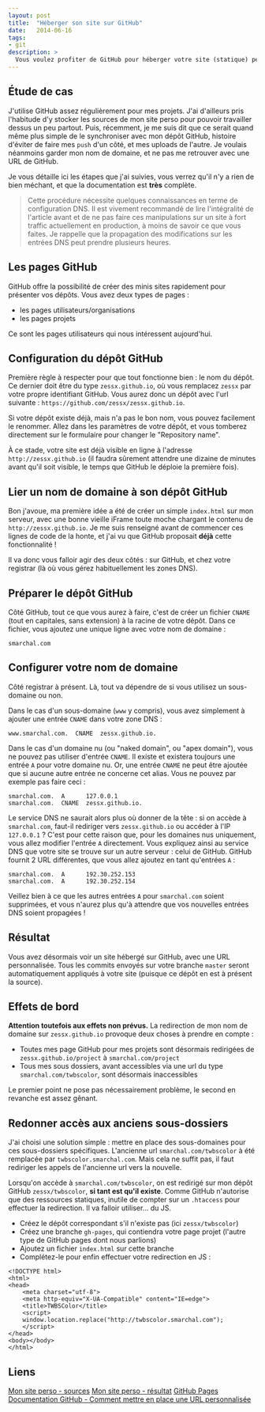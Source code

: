 ```yaml
---
layout: post
title:  "Héberger son site sur GitHub"
date:   2014-06-16
tags:
- git
description: >
  Vous voulez profiter de GitHub pour héberger votre site (statique) perso ? Pas de problème.
---
```


## Étude de cas

J'utilise GitHub assez régulièrement pour mes projets. J'ai d'ailleurs pris l'habitude d'y stocker les sources de mon site perso pour pouvoir travailler dessus un peu partout.
Puis, récemment, je me suis dit que ce serait quand même plus simple de le synchroniser avec mon dépôt GitHub, histoire d'éviter de faire mes `push` d'un côté, et mes uploads de l'autre.
Je voulais néanmoins garder mon nom de domaine, et ne pas me retrouver avec une URL de GitHub.

Je vous détaille ici les étapes que j'ai suivies, vous verrez qu'il n'y a rien de bien méchant, et que la documentation est **très** complète.

> Cette procédure nécessite quelques connaissances en terme de configuration DNS. Il est vivement recommandé de lire l'intégralité de l'article avant et de ne pas faire ces manipulations sur un site à fort traffic actuellement en production, à moins de savoir ce que vous faites. Je rappelle que la propagation des modifications sur les entrées DNS peut prendre plusieurs heures.

## Les pages GitHub

GitHub offre la possibilité de créer des minis sites rapidement pour présenter vos dépôts.
Vous avez deux types de pages :

- les pages utilisateurs/organisations
- les pages projets

Ce sont les pages utilisateurs qui nous intéressent aujourd'hui.

## Configuration du dépôt GitHub

Première règle à respecter pour que tout fonctionne bien : le nom du dépôt.
Ce dernier doit être du type `zessx.github.io`, où vous remplacez `zessx` par votre propre identifiant GitHub.
Vous aurez donc un dépôt avec l'url suivante : `https://github.com/zessx/zessx.github.io`.

Si votre dépôt existe déjà, mais n'a pas le bon nom, vous pouvez facilement le renommer.
Allez dans les paramètres de votre dépôt, et vous tomberez directement sur le formulaire pour changer le "Repository name".

À ce stade, votre site est déjà visible en ligne à l'adresse `http://zessx.github.io` (il faudra sûrement attendre une dizaine de minutes avant qu'il soit visible, le temps que GitHub le déploie la première fois).

## Lier un nom de domaine à son dépôt GitHub

Bon j'avoue, ma première idée a été de créer un simple `index.html` sur mon serveur, avec une bonne vieille iFrame toute moche chargant le contenu de `http://zessx.github.io`.
Je me suis renseigné avant de commencer ces lignes de code de la honte, et j'ai vu que GitHub proposait **déjà** cette fonctionnalité !

Il va donc vous falloir agir des deux côtés : sur GitHub, et chez votre registrar (là où vous gérez habituellement les zones DNS).

## Préparer le dépôt GitHub

Côté GitHub, tout ce que vous aurez à faire, c'est de créer un fichier `CNAME` (tout en capitales, sans extension) à la racine de votre dépôt.
Dans ce fichier, vous ajoutez une unique ligne avec votre nom de domaine :

    smarchal.com

## Configurer votre nom de domaine

Côté registrar à présent. Là, tout va dépendre de si vous utilisez un sous-domaine ou non.

Dans le cas d'un sous-domaine (`www` y compris), vous avez simplement à ajouter une entrée `CNAME` dans votre zone DNS :

    www.smarchal.com.  CNAME  zessx.github.io.

Dans le cas d'un domaine nu (ou "naked domain", ou "apex domain"), vous ne pouvez pas utiliser d'entrée `CNAME`. Il existe et existera toujours une entrée `A` pour votre domaine nu. Or, une entrée `CNAME` ne peut être ajoutée que si aucune autre entrée ne concerne cet alias. Vous ne pouvez par exemple pas faire ceci :

    smarchal.com.  A      127.0.0.1
    smarchal.com.  CNAME  zessx.github.io.

Le service DNS ne saurait alors plus où donner de la tête : si on accède à `smarchal.com`, faut-il rediriger vers `zessx.github.io` ou accéder à l'IP `127.0.0.1` ?
C'est pour cette raison que, pour les domaines nus uniquement, vous allez modifier l'entrée `A` directement. Vous expliquez ainsi au service DNS que votre site se trouve sur un autre serveur : celui de GitHub.
GitHub fournit 2 URL différentes, que vous allez ajoutez en tant qu'entrées `A` :

    smarchal.com.  A      192.30.252.153
    smarchal.com.  A      192.30.252.154

Veillez bien à ce que les autres entrées `A` pour `smarchal.com` soient supprimées, et vous n'aurez plus qu'à attendre que vos nouvelles entrées DNS soient propagées !

## Résultat

Vous avez désormais voir un site hébergé sur GitHub, avec une URL personnalisée.
Tous les commits envoyés sur votre branche `master` seront automatiquement appliqués à votre site (puisque ce dépôt en est à présent la source).

## Effets de bord

**Attention toutefois aux effets non prévus.**
La redirection de mon nom de domaine sur `zessx.github.io` provoque deux choses à prendre en compte :

- Toutes mes page GitHub pour mes projets sont désormais redirigées de `zessx.github.io/project` à `smarchal.com/project`
- Tous mes sous dossiers, avant accessibles via une url du type `smarchal.com/twbscolor`, sont désormais inaccessibles

Le premier point ne pose pas nécessairement problème, le second en revanche est assez gênant.

## Redonner accès aux anciens sous-dossiers

J'ai choisi une solution simple : mettre en place des sous-domaines pour ces sous-dossiers spécifiques.
L'ancienne url `smarchal.com/twbscolor` à été remplacée par `twbscolor.smarchal.com`. Mais cela ne suffit pas, il faut rediriger les appels de l'ancienne url vers la nouvelle.

Lorsqu'on accède à `smarchal.com/twbscolor`, on est redirigé sur mon dépôt GitHub `zessx/twbscolor`, **si tant est qu'il existe**.
Comme GitHub n'autorise que des ressources statiques, inutile de compter sur un `.htaccess` pour effectuer la redirection. Il va falloir utiliser... du JS.

- Créez le dépôt correspondant s'il n'existe pas (ici `zessx/twbscolor`)
- Créez une branche `gh-pages`, qui contiendra votre page projet (l'autre type de GitHub pages dont nous parlions)
- Ajoutez un fichier `index.html` sur cette branche
- Complétez-le pour enfin effectuer votre redirection en JS :

<!-- -->

	<!DOCTYPE html>
	<html>
	<head>
		<meta charset="utf-8">
		<meta http-equiv="X-UA-Compatible" content="IE=edge">
		<title>TWBSColor</title>
		<script>
		window.location.replace("http://twbscolor.smarchal.com");
		</script>
	</head>
	<body></body>
	</html>

<!-- -->


## Liens
[Mon site perso - sources](https://github.com/zessx/zessx.github.io)
[Mon site perso - résultat](http://smarchal.com)
[GitHub Pages](https://pages.github.com/)
[Documentation GitHub - Comment mettre en place une URL personnalisée](https://help.github.com/articles/setting-up-a-custom-domain-with-github-pages)
